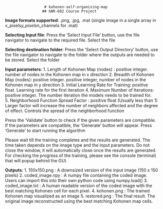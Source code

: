                       # kohonen-self-organising-map
                     ## GNR-602 Course Project

**Image formats supported**: .png, .jpg, .mat (single image in a single array in x_pixels*y_pixels*n_channels for .mat)

**Selecting Input file**: Press the ‘Select Input File’ button, use the file navigator to navigate to the required file. Select the file 

**Selecting destination folder**: Press the ‘Select Output Directory’ button, use the file navigator to navigate to the folder where the outputs are needed to be stored. Select the folder

**Input parameters**:
      1. Length of Kohonen Map (nodes) : positive integer. number of nodes in the Kohonen map in x direction 
      2. Breadth of Kohonen Map (nodes): positive integer. positive integer, number of nodes in the Kohonen map in y direction 
      3. Initial Learning Rate for Training: positive float. Learning rate for the first iteration 
      4. Maximum Number of Iterations: positive integer. The number iteration the models needs to be trained for.  
      5. Neighborhood Function Spread Factor : positive float (Usually less than 1) Larger factor will increase the number of neighbors affected and the degree of effect. Controls the spread of the neighborhood function

Press the ‘Validate’ button to check if the given parameters are compatible. If the parameters are compatible, the ‘Generate’ button will appear. Press ‘Generate’ to start running the algorithm

Please wait till the training completes and the results are generated. The time taken depends on the image type and the input parameters. Do not close the window, it will automatically close once the results are generated. For checking the progress of the training, please see the console (terminal) that will popup behind the GUI.

**Outputs**: 
      1. 150x150.png : A downsized version of the input image (150 x 150 pixels)
      2. coded_image.npy : A numpy file containing the coded image. Users can import this into their own python code using numpy.load() 
      3. coded_image.txt : A human readable version of the coded image with the best matching Kohonen cell for each pixel.
      4. kohonen.png : The trained Kohonen map visualized as an image
      5. restored.png : The final result. The original image reconstructed using the best matching Kohonen map cells. 
